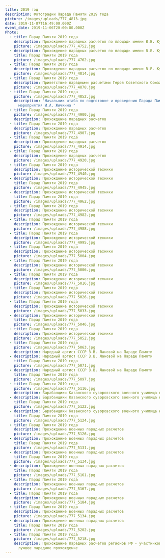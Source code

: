 ```yaml
---
title: 2019 год
description: Фотографии Парада Памяти 2019 года
picture: /images/uploads/777_4813.jpg
date: 2019-11-07T16:49:00.000Z
event_date: 2019-11-06T20:00:00.000Z
Photo:
  - title: Парад Памяти 2019 года
    description: Прохождение парадных расчетов по площади имени В.В. Куйбышева
    picture: /images/uploads/777_4752.jpg
  - description: Прохождение парадных расчетов по площади имени В.В. Куйбышева
    title: Парад Памяти 2019 года
    picture: /images/uploads/777_4762.jpg
  - title: Парад Памяти 2019 года
    description: Прохождение парадных расчетов по площади имени В.В. Куйбышева
    picture: /images/uploads/777_4814.jpg
  - title: Парад Памяти 2019 года
    description: Приветствие парадными расчетами Героя Советского Союза В.И. Чудайкина
    picture: /images/uploads/777_4878.jpg
  - title: Парад Памяти 2019 года
    picture: /images/uploads/777_4852.jpg
    description: "Начальник штаба по подготовке и проведению Парада Памяти, режиссер
      мероприятия И.А. Жичкина "
  - title: Парад Памяти 2019 года
    picture: /images/uploads/777_4900.jpg
    description: Прохождение парадных расчетов
  - title: Парад Памяти 2019 года
    description: Прохождение парадных расчетов
    picture: /images/uploads/777_4907.jpg
  - title: Парад Памяти 2019 года
    description: Прохождение парадных расчетов
    picture: /images/uploads/777_4914.jpg
  - title: Парад Памяти 2019 года
    description: Прохождение парадных расчетов
    picture: /images/uploads/777_4920.jpg
  - title: Парад Памяти 2019 года
    description: Прохождение исторической техники
    picture: /images/uploads/777_4940.jpg
  - description: Прохождение исторической техники
    title: Парад Памяти 2019 года
    picture: /images/uploads/777_4945.jpg
  - description: Прохождение исторической техники
    title: Парад Памяти 2019 года
    picture: /images/uploads/777_4962.jpg
  - title: Парад Памяти 2019 года
    description: Прохождение исторической техники
    picture: /images/uploads/777_4982.jpg
  - title: Парад Памяти 2019 года
    description: Прохождение исторической техники
    picture: /images/uploads/777_4988.jpg
  - title: Парад Памяти 2019 года
    description: Прохождение исторической техники
    picture: /images/uploads/777_4995.jpg
  - title: Парад Памяти 2019 года
    description: Прохождение исторической техники
    picture: /images/uploads/777_5004.jpg
  - title: Парад Памяти 2019 года
    description: Прохождение исторической техники
    picture: /images/uploads/777_5006.jpg
  - title: Парад Памяти 2019 года
    description: Прохождение исторической техники
    picture: /images/uploads/777_5016.jpg
  - title: Парад Памяти 2019 года
    description: Прохождение исторической техники
    picture: /images/uploads/777_5026.jpg
  - title: Парад Памяти 2019 года
    description: Прохождение исторической техники
    picture: /images/uploads/777_5033.jpg
  - description: Прохождение исторической техники
    title: Парад Памяти 2019 года
    picture: /images/uploads/777_5046.jpg
  - title: Парад Памяти 2019 года
    description: Прохождение исторической техники
    picture: /images/uploads/777_5052.jpg
  - title: Парад Памяти 2019 года
    picture: /images/uploads/777_5063.jpg
    description: Народный артист СССР В.В. Лановой на Параде Памяти
  - description: Народный артист СССР В.В. Лановой на Параде Памяти
    title: Парад Памяти 2019 года
    picture: /images/uploads/777_5071.jpg
  - description: Народный артист СССР В.В. Лановой на Параде Памяти
    title: Парад Памяти 2019 года
    picture: /images/uploads/777_5097.jpg
  - title: Парад Памяти 2019 года
    picture: /images/uploads/777_5116.jpg
    description: Барабанщики Казанского суворовского военного училища на Параде Памяти
  - description: Барабанщики Казанского суворовского военного училища на Параде Памяти
    title: Парад Памяти 2019 года
    picture: /images/uploads/777_5122.jpg
  - description: Барабанщики Казанского суворовского военного училища на Параде Памяти
    title: Парад Памяти 2019 года
    picture: /images/uploads/777_5124.jpg
  - title: Парад Памяти 2019 года
    description: Прохождение военных парадных расчетов
    picture: /images/uploads/777_5126.jpg
  - description: Прохождение военных парадных расчетов
    title: Парад Памяти 2019 года
    picture: /images/uploads/777_5131.jpg
  - description: Прохождение военных парадных расчетов
    title: Парад Памяти 2019 года
    picture: /images/uploads/777_5134.jpg
  - description: Прохождение военных парадных расчетов
    title: Парад Памяти 2019 года
    picture: /images/uploads/777_5161.jpg
  - title: Парад Памяти 2019 года
    description: Прохождение военных парадных расчетов
    picture: /images/uploads/777_5167.jpg
  - title: Парад Памяти 2019 года
    description: Прохождение военных парадных расчетов
    picture: /images/uploads/777_5184.jpg
  - title: Парад Памяти 2019 года
    description: Прохождение военных парадных расчетов
    picture: /images/uploads/777_5134.jpg
  - description: Прохождение военных парадных расчетов
    title: Парад Памяти 2019 года
    picture: /images/uploads/777_5202.jpg
  - title: Парад Памяти 2019 года
    picture: /images/uploads/777_5218.jpg
    description: Прохождение парадных расчетов регионов РФ - участников конкурса на
      лучшее парадное прохождение
---
```

